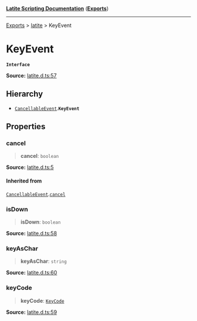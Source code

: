 [**Latite Scripting Documentation**](../../README.md) ([**Exports**](../../exports.md))

---

[Exports](../../exports.md) > [latite](../index.md) > KeyEvent

# KeyEvent

**`Interface`**

**Source:** [latite.d.ts:57](https://github.com/LatiteScripting/latitescripting.github.io/blob/bc670e2/definitions/latite.d.ts#L57)

## Hierarchy

- [`CancellableEvent`](interface.CancellableEvent.md).**`KeyEvent`**

## Properties

### cancel

> **cancel**: `boolean`

**Source:** [latite.d.ts:5](https://github.com/LatiteScripting/latitescripting.github.io/blob/bc670e2/definitions/latite.d.ts#L5)

#### Inherited from

[`CancellableEvent`](interface.CancellableEvent.md).[`cancel`](interface.CancellableEvent.md#cancel)

### isDown

> **isDown**: `boolean`

**Source:** [latite.d.ts:58](https://github.com/LatiteScripting/latitescripting.github.io/blob/bc670e2/definitions/latite.d.ts#L58)

### keyAsChar

> **keyAsChar**: `string`

**Source:** [latite.d.ts:60](https://github.com/LatiteScripting/latitescripting.github.io/blob/bc670e2/definitions/latite.d.ts#L60)

### keyCode

> **keyCode**: [`KeyCode`](../../module.key/enumerations/enumeration.KeyCode.md)

**Source:** [latite.d.ts:59](https://github.com/LatiteScripting/latitescripting.github.io/blob/bc670e2/definitions/latite.d.ts#L59)
